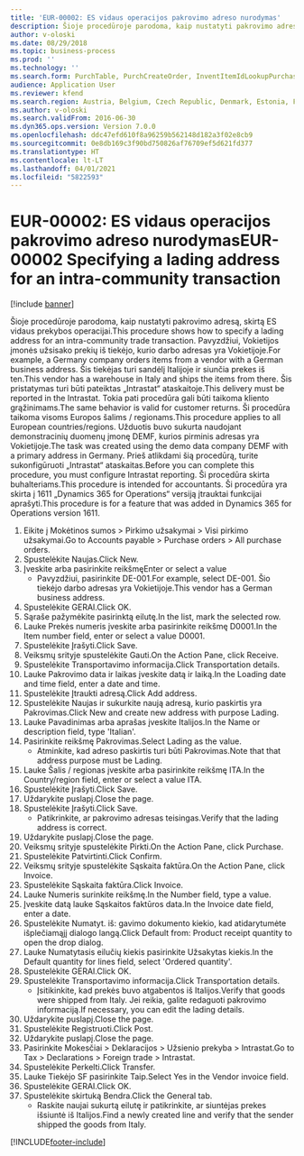 ```yaml
---
title: 'EUR-00002: ES vidaus operacijos pakrovimo adreso nurodymas'
description: Šioje procedūroje parodoma, kaip nustatyti pakrovimo adresą, skirtą ES vidaus prekybos operacijai.
author: v-oloski
ms.date: 08/29/2018
ms.topic: business-process
ms.prod: ''
ms.technology: ''
ms.search.form: PurchTable, PurchCreateOrder, InventItemIdLookupPurchase, TransportationDocument, LogisticsPostalAddress, SysLookupMultiSelectGrid,  VendEditInvoice, VendEditInvoiceDefaultQuantityForLinesDropDialog, Intrastat, SysQueryForm
audience: Application User
ms.reviewer: kfend
ms.search.region: Austria, Belgium, Czech Republic, Denmark, Estonia, Finland, France, Germany, Hungary, Ireland, Italy, Latvia, Lithuania, Netherlands, Poland, Spain, Sweden, United Kingdom
ms.author: v-oloski
ms.search.validFrom: 2016-06-30
ms.dyn365.ops.version: Version 7.0.0
ms.openlocfilehash: ddc47efd610f8a96259b562148d182a3f02e8cb9
ms.sourcegitcommit: 0e8db169c3f90bd750826af76709ef5d621fd377
ms.translationtype: HT
ms.contentlocale: lt-LT
ms.lasthandoff: 04/01/2021
ms.locfileid: "5822593"
---
```

# <a name="eur-00002-specifying-a-lading-address-for-an-intra-community-transaction"></a><span data-ttu-id="58bf8-103">EUR-00002: ES vidaus operacijos pakrovimo adreso nurodymas</span><span class="sxs-lookup"><span data-stu-id="58bf8-103">EUR-00002 Specifying a lading address for an intra-community transaction</span></span>

[!include [banner](../../includes/banner.md)]

<span data-ttu-id="58bf8-104">Šioje procedūroje parodoma, kaip nustatyti pakrovimo adresą, skirtą ES vidaus prekybos operacijai.</span><span class="sxs-lookup"><span data-stu-id="58bf8-104">This procedure shows how to specify a lading address for an intra-community trade transaction.</span></span> <span data-ttu-id="58bf8-105">Pavyzdžiui, Vokietijos įmonės užsisako prekių iš tiekėjo, kurio darbo adresas yra Vokietijoje.</span><span class="sxs-lookup"><span data-stu-id="58bf8-105">For example, a Germany company orders items from a vendor with a German business address.</span></span> <span data-ttu-id="58bf8-106">Šis tiekėjas turi sandėlį Italijoje ir siunčia prekes iš ten.</span><span class="sxs-lookup"><span data-stu-id="58bf8-106">This vendor has a warehouse in Italy and ships the items from there.</span></span> <span data-ttu-id="58bf8-107">Šis pristatymas turi būti pateiktas „Intrastat“ ataskaitoje.</span><span class="sxs-lookup"><span data-stu-id="58bf8-107">This delivery must be reported in the Intrastat.</span></span> <span data-ttu-id="58bf8-108">Tokia pati procedūra gali būti taikoma kliento grąžinimams.</span><span class="sxs-lookup"><span data-stu-id="58bf8-108">The same behavior is valid for customer returns.</span></span>
<span data-ttu-id="58bf8-109">Ši procedūra taikoma visoms Europos šalims / regionams.</span><span class="sxs-lookup"><span data-stu-id="58bf8-109">This procedure applies to all European countries/regions.</span></span> <span data-ttu-id="58bf8-110">Užduotis buvo sukurta naudojant demonstracinių duomenų įmonę DEMF, kurios pirminis adresas yra Vokietijoje.</span><span class="sxs-lookup"><span data-stu-id="58bf8-110">The task was created using the demo data company DEMF with a primary address in Germany.</span></span> <span data-ttu-id="58bf8-111">Prieš atlikdami šią procedūrą, turite sukonfigūruoti „Intrastat“ ataskaitas.</span><span class="sxs-lookup"><span data-stu-id="58bf8-111">Before you can complete this procedure, you must configure Intrastat reporting.</span></span> <span data-ttu-id="58bf8-112">Ši procedūra skirta buhalteriams.</span><span class="sxs-lookup"><span data-stu-id="58bf8-112">This procedure is intended for accountants.</span></span> <span data-ttu-id="58bf8-113">Ši procedūra yra skirta į 1611 „Dynamics 365 for Operations“ versiją įtrauktai funkcijai aprašyti.</span><span class="sxs-lookup"><span data-stu-id="58bf8-113">This procedure is for a feature that was added in Dynamics 365 for Operations version 1611.</span></span>

1. <span data-ttu-id="58bf8-114">Eikite į Mokėtinos sumos > Pirkimo užsakymai > Visi pirkimo užsakymai.</span><span class="sxs-lookup"><span data-stu-id="58bf8-114">Go to Accounts payable > Purchase orders > All purchase orders.</span></span>
2. <span data-ttu-id="58bf8-115">Spustelėkite Naujas.</span><span class="sxs-lookup"><span data-stu-id="58bf8-115">Click New.</span></span>
3. <span data-ttu-id="58bf8-116">Įveskite arba pasirinkite reikšmę</span><span class="sxs-lookup"><span data-stu-id="58bf8-116">Enter or select a value</span></span>
    * <span data-ttu-id="58bf8-117">Pavyzdžiui, pasirinkite DE-001.</span><span class="sxs-lookup"><span data-stu-id="58bf8-117">For example, select DE-001.</span></span> <span data-ttu-id="58bf8-118">Šio tiekėjo darbo adresas yra Vokietijoje.</span><span class="sxs-lookup"><span data-stu-id="58bf8-118">This vendor has a German business address.</span></span>  
4. <span data-ttu-id="58bf8-119">Spustelėkite GERAI.</span><span class="sxs-lookup"><span data-stu-id="58bf8-119">Click OK.</span></span>
5. <span data-ttu-id="58bf8-120">Sąraše pažymėkite pasirinktą eilutę.</span><span class="sxs-lookup"><span data-stu-id="58bf8-120">In the list, mark the selected row.</span></span>
6. <span data-ttu-id="58bf8-121">Lauke Prekės numeris įveskite arba pasirinkite reikšmę D0001.</span><span class="sxs-lookup"><span data-stu-id="58bf8-121">In the Item number field, enter or select a value D0001.</span></span>
7. <span data-ttu-id="58bf8-122">Spustelėkite Įrašyti.</span><span class="sxs-lookup"><span data-stu-id="58bf8-122">Click Save.</span></span>
8. <span data-ttu-id="58bf8-123">Veiksmų srityje spustelėkite Gauti.</span><span class="sxs-lookup"><span data-stu-id="58bf8-123">On the Action Pane, click Receive.</span></span>
9. <span data-ttu-id="58bf8-124">Spustelėkite Transportavimo informacija.</span><span class="sxs-lookup"><span data-stu-id="58bf8-124">Click Transportation details.</span></span>
10. <span data-ttu-id="58bf8-125">Lauke Pakrovimo data ir laikas įveskite datą ir laiką.</span><span class="sxs-lookup"><span data-stu-id="58bf8-125">In the Loading date and time field, enter a date and time.</span></span>
11. <span data-ttu-id="58bf8-126">Spustelėkite Įtraukti adresą.</span><span class="sxs-lookup"><span data-stu-id="58bf8-126">Click Add address.</span></span>
12. <span data-ttu-id="58bf8-127">Spustelėkite Naujas ir sukurkite naują adresą, kurio paskirtis yra Pakrovimas.</span><span class="sxs-lookup"><span data-stu-id="58bf8-127">Click New and create new address with purpose Lading.</span></span>
13. <span data-ttu-id="58bf8-128">Lauke Pavadinimas arba aprašas įveskite Italijos.</span><span class="sxs-lookup"><span data-stu-id="58bf8-128">In the Name or description field, type 'Italian'.</span></span>
14. <span data-ttu-id="58bf8-129">Pasirinkite reikšmę Pakrovimas.</span><span class="sxs-lookup"><span data-stu-id="58bf8-129">Select Lading as the value.</span></span>
    * <span data-ttu-id="58bf8-130">Atminkite, kad adreso paskirtis turi būti Pakrovimas.</span><span class="sxs-lookup"><span data-stu-id="58bf8-130">Note that that address purpose must be Lading.</span></span>  
15. <span data-ttu-id="58bf8-131">Lauke Šalis / regionas įveskite arba pasirinkite reikšmę ITA.</span><span class="sxs-lookup"><span data-stu-id="58bf8-131">In the Country/region field, enter or select a value ITA.</span></span>
16. <span data-ttu-id="58bf8-132">Spustelėkite Įrašyti.</span><span class="sxs-lookup"><span data-stu-id="58bf8-132">Click Save.</span></span>
17. <span data-ttu-id="58bf8-133">Uždarykite puslapį.</span><span class="sxs-lookup"><span data-stu-id="58bf8-133">Close the page.</span></span>
18. <span data-ttu-id="58bf8-134">Spustelėkite Įrašyti.</span><span class="sxs-lookup"><span data-stu-id="58bf8-134">Click Save.</span></span>
    * <span data-ttu-id="58bf8-135">Patikrinkite, ar pakrovimo adresas teisingas.</span><span class="sxs-lookup"><span data-stu-id="58bf8-135">Verify that the lading address is correct.</span></span>  
19. <span data-ttu-id="58bf8-136">Uždarykite puslapį.</span><span class="sxs-lookup"><span data-stu-id="58bf8-136">Close the page.</span></span>
20. <span data-ttu-id="58bf8-137">Veiksmų srityje spustelėkite Pirkti.</span><span class="sxs-lookup"><span data-stu-id="58bf8-137">On the Action Pane, click Purchase.</span></span>
21. <span data-ttu-id="58bf8-138">Spustelėkite Patvirtinti.</span><span class="sxs-lookup"><span data-stu-id="58bf8-138">Click Confirm.</span></span>
22. <span data-ttu-id="58bf8-139">Veiksmų srityje spustelėkite Sąskaita faktūra.</span><span class="sxs-lookup"><span data-stu-id="58bf8-139">On the Action Pane, click Invoice.</span></span>
23. <span data-ttu-id="58bf8-140">Spustelėkite Sąskaita faktūra.</span><span class="sxs-lookup"><span data-stu-id="58bf8-140">Click Invoice.</span></span>
24. <span data-ttu-id="58bf8-141">Lauke Numeris surinkite reikšmę.</span><span class="sxs-lookup"><span data-stu-id="58bf8-141">In the Number field, type a value.</span></span>
25. <span data-ttu-id="58bf8-142">Įveskite datą lauke Sąskaitos faktūros data.</span><span class="sxs-lookup"><span data-stu-id="58bf8-142">In the Invoice date field, enter a date.</span></span>
26. <span data-ttu-id="58bf8-143">Spustelėkite Numatyt. iš: gavimo dokumento kiekio, kad atidarytumėte išplečiamąjį dialogo langą.</span><span class="sxs-lookup"><span data-stu-id="58bf8-143">Click Default from: Product receipt quantity to open the drop dialog.</span></span>
27. <span data-ttu-id="58bf8-144">Lauke Numatytasis eilučių kiekis pasirinkite Užsakytas kiekis.</span><span class="sxs-lookup"><span data-stu-id="58bf8-144">In the Default quantity for lines field, select 'Ordered quantity'.</span></span>
28. <span data-ttu-id="58bf8-145">Spustelėkite GERAI.</span><span class="sxs-lookup"><span data-stu-id="58bf8-145">Click OK.</span></span>
29. <span data-ttu-id="58bf8-146">Spustelėkite Transportavimo informacija.</span><span class="sxs-lookup"><span data-stu-id="58bf8-146">Click Transportation details.</span></span>
    * <span data-ttu-id="58bf8-147">Įsitikinkite, kad prekės buvo atgabentos iš Italijos.</span><span class="sxs-lookup"><span data-stu-id="58bf8-147">Verify that goods were shipped from Italy.</span></span> <span data-ttu-id="58bf8-148">Jei reikia, galite redaguoti pakrovimo informaciją.</span><span class="sxs-lookup"><span data-stu-id="58bf8-148">If necessary, you can edit the lading details.</span></span>  
30. <span data-ttu-id="58bf8-149">Uždarykite puslapį.</span><span class="sxs-lookup"><span data-stu-id="58bf8-149">Close the page.</span></span>
31. <span data-ttu-id="58bf8-150">Spustelėkite Registruoti.</span><span class="sxs-lookup"><span data-stu-id="58bf8-150">Click Post.</span></span>
32. <span data-ttu-id="58bf8-151">Uždarykite puslapį.</span><span class="sxs-lookup"><span data-stu-id="58bf8-151">Close the page.</span></span>
33. <span data-ttu-id="58bf8-152">Pasirinkite Mokesčiai > Deklaracijos > Užsienio prekyba > Intrastat.</span><span class="sxs-lookup"><span data-stu-id="58bf8-152">Go to Tax > Declarations > Foreign trade > Intrastat.</span></span>
34. <span data-ttu-id="58bf8-153">Spustelėkite Perkelti.</span><span class="sxs-lookup"><span data-stu-id="58bf8-153">Click Transfer.</span></span>
35. <span data-ttu-id="58bf8-154">Lauke Tiekėjo SF pasirinkite Taip.</span><span class="sxs-lookup"><span data-stu-id="58bf8-154">Select Yes in the Vendor invoice field.</span></span>
36. <span data-ttu-id="58bf8-155">Spustelėkite GERAI.</span><span class="sxs-lookup"><span data-stu-id="58bf8-155">Click OK.</span></span>
37. <span data-ttu-id="58bf8-156">Spustelėkite skirtuką Bendra.</span><span class="sxs-lookup"><span data-stu-id="58bf8-156">Click the General tab.</span></span>
    * <span data-ttu-id="58bf8-157">Raskite naujai sukurtą eilutę ir patikrinkite, ar siuntėjas prekes išsiuntė iš Italijos.</span><span class="sxs-lookup"><span data-stu-id="58bf8-157">Find a newly created line and verify that the sender shipped the goods from Italy.</span></span>  



[!INCLUDE[footer-include](../../../includes/footer-banner.md)]